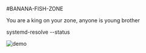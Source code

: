 #BANANA-FISH-ZONE

You are a king on your zone, anyone is young brother

systemd-resolve --status

![demo](https://github.com/jinjin123/BANANA-FISH-ZONE/blob/main/demo.png)
